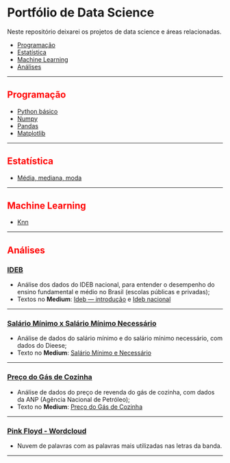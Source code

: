 # Portfólio de Data Science

Neste repositório deixarei os projetos de data science e áreas relacionadas. 

- <a href='#l1'>Programação</a>
- <a href='#l2'>Estatística</a>
- <a href='#l3'>Machine Learning</a>
- <a href='#l4'>Análises</a>

<a id='l1'></a>

---

<h2 style="color:red">Programação</h2>


- [Python básico](https://github.com/heavyrick/datascience/blob/master/programacao/python/python_basico/python_basico.ipynb)
- [Numpy](https://github.com/heavyrick/datascience/blob/master/programacao/python/numpy/numpy_basico.ipynb)
- [Pandas](https://github.com/heavyrick/datascience/blob/master/programacao/python/pandas/pandas_intro.ipynb)
- [Matplotlib](https://github.com/heavyrick/datascience/blob/master/programacao/python/matplotlib/matplotlib_intro.ipynb)


<a id='l2'></a>

---

<h2 style="color:red">Estatística</h2>

- [Média, mediana, moda](https://github.com/heavyrick/datascience/blob/master/estatistica/medidas_tendencia_central.ipynb)

<a id='l3'></a>

---

<h2 style="color:red">Machine Learning</h2>

- [Knn](https://github.com/heavyrick/datascience/blob/master/machine_learning/supervisionado/knn)


<a id='l4'></a>

---

<h2 style="color:red">Análises</h2>


### [IDEB](https://github.com/heavyrick/datascience/blob/master/analises/ideb/ideb_nacional.ipynb)
* Análise dos dados do IDEB nacional, para entender o desempenho do ensino fundamental e médio no Brasil (escolas públicas e privadas);
* Textos no **Medium**: <a href="https://medium.com/@heavyrick/ad-ideb-introdu%C3%A7%C3%A3o-8c3eab6fb6d8" target="_blank">Ideb — introdução</a> e <a href="https://medium.com/@heavyrick/ad-ideb-nacional-2d07ee2863dd" target="_blank">Ideb nacional</a>

---

### [Salário Mínimo x Salário Mínimo Necessário](https://github.com/heavyrick/datascience/blob/master/analises/salario_minimo_dieese/salario_minimo.ipynb)
* Análise de dados do salário mínimo e do salário mínimo necessário, com dados do Dieese;
* Texto no **Medium**: <a href="https://medium.com/@heavyrick/ad-sal%C3%A1rio-m%C3%ADnimo-e-necess%C3%A1rio-4f8bde6d1252" target="_blank">Salário Mínimo e Necessário</a>

---

### [Preço do Gás de Cozinha](https://github.com/heavyrick/datascience/blob/master/analises/preco_gas_cozinha/precos_gas_cozinha.ipynb)
* Análise de dados do preço de revenda do gás de cozinha, com dados da ANP (Agência Nacional de Petróleo);
* Texto no **Medium**: <a href="https://medium.com/@heavyrick/pre%C3%A7o-do-g%C3%A1s-de-cozinha-400237cabd52" target="_blank">Preço do Gás de Cozinha</a>

---

### [Pink Floyd - Wordcloud](https://github.com/heavyrick/datascience/blob/master/analises/pink_floyd_wordcloud/pink_floyd_wordcloud.ipynb)
* Nuvem de palavras com as palavras mais utilizadas nas letras da banda. 


---